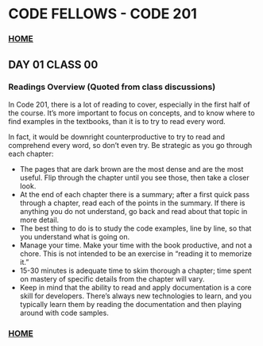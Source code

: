 # CODE FELLOWS - CODE 201

### [HOME](README.md)

## DAY 01 CLASS 00

### Readings Overview (Quoted from class discussions)
In Code 201, there is a lot of reading to cover, especially in the first half of the course. It’s more important to focus on concepts, and to know where to find examples in the textbooks, than it is to try to read every word.

In fact, it would be downright counterproductive to try to read and comprehend every word, so don’t even try. Be strategic as you go through each chapter:

* The pages that are dark brown are the most dense and are the most useful. Flip through the chapter until you see those, then take a closer look.
* At the end of each chapter there is a summary; after a first quick pass through a chapter, read each of the points in the summary. If there is anything you do not understand, go back and read about that topic in more detail.
* The best thing to do is to study the code examples, line by line, so that you understand what is going on.
* Manage your time. Make your time with the book productive, and not a chore. This is not intended to be an exercise in “reading it to memorize it.”
* 15-30 minutes is adequate time to skim thorough a chapter; time spent on mastery of specific details from the chapter will vary.
* Keep in mind that the ability to read and apply documentation is a core skill for developers. There’s always new technologies to learn, and you typically learn them by reading the documentation and then playing around with code samples.

### [HOME](README.md)